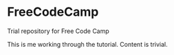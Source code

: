 # FreeCodeCamp
Trial repository for Free Code Camp

This is me working through the tutorial. 
Content is trivial.
